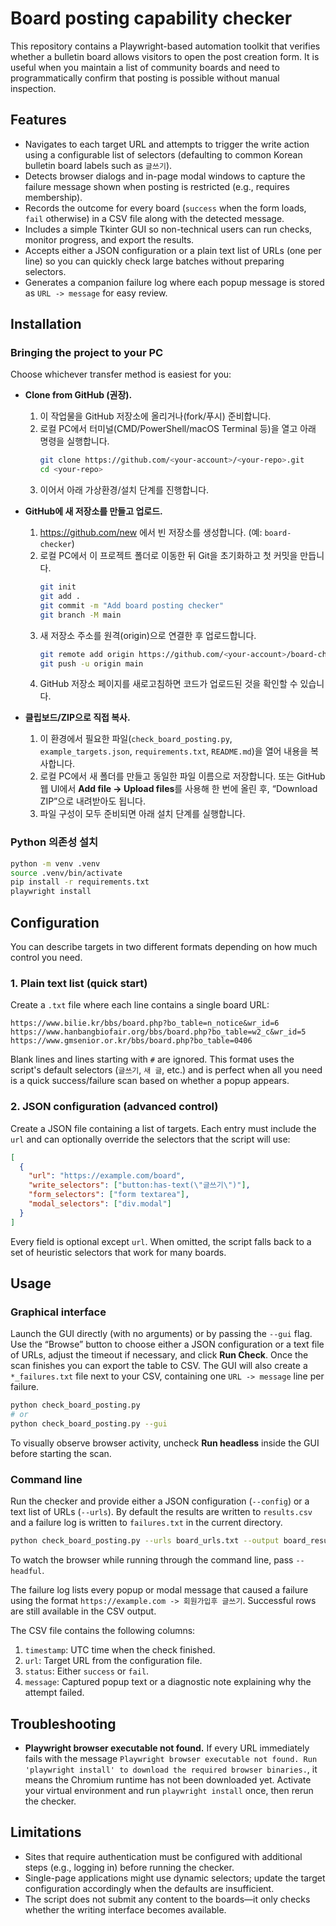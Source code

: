# Board posting capability checker

This repository contains a Playwright-based automation toolkit that verifies
whether a bulletin board allows visitors to open the post creation form.  It
is useful when you maintain a list of community boards and need to
programmatically confirm that posting is possible without manual inspection.

## Features

* Navigates to each target URL and attempts to trigger the write action using a
  configurable list of selectors (defaulting to common Korean bulletin board
  labels such as `글쓰기`).
* Detects browser dialogs and in-page modal windows to capture the failure
  message shown when posting is restricted (e.g., requires membership).
* Records the outcome for every board (`success` when the form loads, `fail`
  otherwise) in a CSV file along with the detected message.
* Includes a simple Tkinter GUI so non-technical users can run checks, monitor
  progress, and export the results.
* Accepts either a JSON configuration or a plain text list of URLs (one per
  line) so you can quickly check large batches without preparing selectors.
* Generates a companion failure log where each popup message is stored as
  `URL -> message` for easy review.

## Installation

### Bringing the project to your PC

Choose whichever transfer method is easiest for you:

* **Clone from GitHub (권장).**
  1. 이 작업물을 GitHub 저장소에 올리거나(fork/푸시) 준비합니다.
  2. 로컬 PC에서 터미널(CMD/PowerShell/macOS Terminal 등)을 열고 아래
     명령을 실행합니다.
     ```bash
     git clone https://github.com/<your-account>/<your-repo>.git
     cd <your-repo>
     ```
  3. 이어서 아래 가상환경/설치 단계를 진행합니다.

* **GitHub에 새 저장소를 만들고 업로드.**
  1. <https://github.com/new> 에서 빈 저장소를 생성합니다. (예: `board-checker`)
  2. 로컬 PC에서 이 프로젝트 폴더로 이동한 뒤 Git을 초기화하고 첫 커밋을 만듭니다.
     ```bash
     git init
     git add .
     git commit -m "Add board posting checker"
     git branch -M main
     ```
  3. 새 저장소 주소를 원격(origin)으로 연결한 후 업로드합니다.
     ```bash
     git remote add origin https://github.com/<your-account>/board-checker.git
     git push -u origin main
     ```
  4. GitHub 저장소 페이지를 새로고침하면 코드가 업로드된 것을 확인할 수 있습니다.

* **클립보드/ZIP으로 직접 복사.**
  1. 이 환경에서 필요한 파일(`check_board_posting.py`,
     `example_targets.json`, `requirements.txt`, `README.md`)을 열어 내용을
     복사합니다.
  2. 로컬 PC에서 새 폴더를 만들고 동일한 파일 이름으로 저장합니다. 또는
     GitHub 웹 UI에서 **Add file → Upload files**를 사용해 한 번에 올린 후,
     “Download ZIP”으로 내려받아도 됩니다.
  3. 파일 구성이 모두 준비되면 아래 설치 단계를 실행합니다.

### Python 의존성 설치

```bash
python -m venv .venv
source .venv/bin/activate
pip install -r requirements.txt
playwright install
```

## Configuration

You can describe targets in two different formats depending on how much control
you need.

### 1. Plain text list (quick start)

Create a `.txt` file where each line contains a single board URL:

```
https://www.bilie.kr/bbs/board.php?bo_table=n_notice&wr_id=6
https://www.hanbangbiofair.org/bbs/board.php?bo_table=w2_c&wr_id=5
https://www.gmsenior.or.kr/bbs/board.php?bo_table=0406
```

Blank lines and lines starting with `#` are ignored. This format uses the
script's default selectors (`글쓰기`, `새 글`, etc.) and is perfect when all you
need is a quick success/failure scan based on whether a popup appears.

### 2. JSON configuration (advanced control)

Create a JSON file containing a list of targets.  Each entry must include the
`url` and can optionally override the selectors that the script will use:

```json
[
  {
    "url": "https://example.com/board",
    "write_selectors": ["button:has-text(\"글쓰기\")"],
    "form_selectors": ["form textarea"],
    "modal_selectors": ["div.modal"]
  }
]
```

Every field is optional except `url`.  When omitted, the script falls back to a
set of heuristic selectors that work for many boards.

## Usage

### Graphical interface

Launch the GUI directly (with no arguments) or by passing the `--gui` flag. Use
the “Browse” button to choose either a JSON configuration or a text file of
URLs, adjust the timeout if necessary, and click **Run Check**. Once the scan
finishes you can export the table to CSV. The GUI will also create a
`*_failures.txt` file next to your CSV, containing one `URL -> message` line per
failure.

```bash
python check_board_posting.py
# or
python check_board_posting.py --gui
```

To visually observe browser activity, uncheck **Run headless** inside the GUI
before starting the scan.

### Command line

Run the checker and provide either a JSON configuration (`--config`) or a text
list of URLs (`--urls`).  By default the results are written to `results.csv`
and a failure log is written to `failures.txt` in the current directory.

```bash
python check_board_posting.py --urls board_urls.txt --output board_results.csv --verbose
```

To watch the browser while running through the command line, pass `--headful`.

The failure log lists every popup or modal message that caused a failure using
the format `https://example.com -> 회원가입후 글쓰기`. Successful rows are still
available in the CSV output.

The CSV file contains the following columns:

1. `timestamp`: UTC time when the check finished.
2. `url`: Target URL from the configuration file.
3. `status`: Either `success` or `fail`.
4. `message`: Captured popup text or a diagnostic note explaining why the
   attempt failed.

## Troubleshooting

* **Playwright browser executable not found.** If every URL immediately fails with the message `Playwright browser executable not found. Run 'playwright install' to download the required browser binaries.`, it means the Chromium runtime has not been downloaded yet. Activate your virtual environment and run `playwright install` once, then rerun the checker.

## Limitations

* Sites that require authentication must be configured with additional steps
  (e.g., logging in) before running the checker.
* Single-page applications might use dynamic selectors; update the target
  configuration accordingly when the defaults are insufficient.
* The script does not submit any content to the boards—it only checks whether
  the writing interface becomes available.

